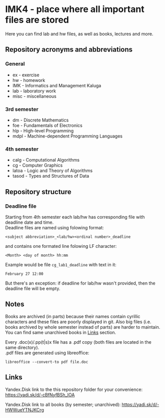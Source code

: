 # IMK4 - place where all important files are stored

Here you can find lab and hw files, as well as books, lectures and more.

## Repository acronyms and abbreviations

### General

* ex - exercise
* hw - homework
* IMK - Informatics and Management Kaluga
* lab - laboratory work
* misc - miscellaneous

### 3rd semester

* dm - Discrete Mathematics
* foe - Fundamentals of Electronics
* hlp - High-level Programming
* mdpl - Machine-dependent Programming Languages

### 4th semester

* calg - Computational Algorithms
* cg - Computer Graphics
* latoa - Logic and Theory of Algorithms
* tasod - Types and Structures of Data

## Repository structure

### Deadline file

Starting from 4th semester each lab/hw has corresponding file with
deadline date and time.\
Deadline files are named using folowing format:

```text
<subject abbreviation>_<lab/hw><ordinal number>_deadline
```

and contains one formated line folowing LF character:

```text
<Month> <day of month> hh:mm
```

Example would be file `cg_lab1_deadline` with text in it:

```text
February 27 12:00
```

But there's an exception: if deadline for lab/hw wasn't provided, then the
deadline file will be empty.

## Notes

Books are archived (in parts) because their names contain cyrillic
characters and these files are poorly displayed in git. Also big files
(i.e. books archived by whole semester instead of parts) are harder to maintain.
You can find same unarchived books in <a href="#links">Links</a> section.

Every .doc(x)/.pp(t|s)x file has a .pdf copy (both files are located
in the same directory).\
.pdf files are generated using libreoffice:

```shell
libreoffice --convert-to pdf file.doc
```

## Links

Yandex.Disk link to the this repository folder for your convenience:
<https://yadi.sk/d/-cBfNyfBSh_lOA>

Yandex.Disk link to all books (by semester; unarchived):
<https://yadi.sk/d/-HWWueYTNJKCrg>

